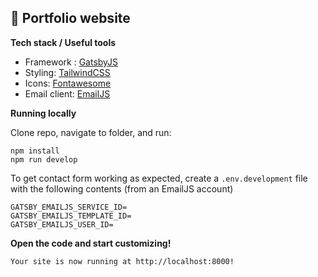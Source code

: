 ## 🚀 Portfolio website

  **Tech stack / Useful tools**

  - Framework : <a href="http://gatsbyjs.com/" target="_blank">GatsbyJS</a>
  - Styling: <a href="http://tailwindcss.com/" target="_blank">TailwindCSS</a>
  - Icons: <a href="http://fontawesome.com/" target="_blank">Fontawesome</a>
  - Email client: <a href="https://www.emailjs.com/" target="_blank">EmailJS</a>


  **Running locally**

  Clone repo, navigate to folder, and run:

  ```shell
  npm install
  npm run develop
  ```

  To get contact form working as expected, create a `.env.development` file with the following contents (from an EmailJS account)

  ```
  GATSBY_EMAILJS_SERVICE_ID=
  GATSBY_EMAILJS_TEMPLATE_ID=
  GATSBY_EMAILJS_USER_ID=
  ```

 **Open the code and start customizing!**

    Your site is now running at http://localhost:8000!

